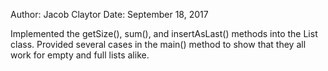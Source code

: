 Author: Jacob Claytor
Date: September 18, 2017

Implemented the getSize(), sum(), and insertAsLast() methods into the List class. Provided several cases
in the main() method to show that they all work for empty and full lists alike.